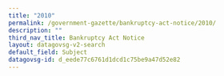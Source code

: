 ```yaml
---
title: "2010"
permalink: /government-gazette/bankruptcy-act-notice/2010/
description: ""
third_nav_title: Bankruptcy Act Notice
layout: datagovsg-v2-search
default_field: Subject
datagovsg-id: d_eede77c6761d1dcd1c75be9a47d52e82
---
```

